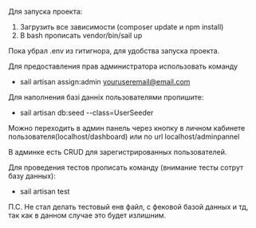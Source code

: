 Для запуска проекта:
1) Загрузить все зависимости (composer update и npm install)
2) В bash прописать vendor/bin/sail up

Пока убрал .env из гитигнора, для удобства запуска проекта. 

Для предоставления прав администратора использовать команду
- sail artisan assign:admin <youruseremail@email.com>

Для наполнения базі данніх пользователями пропишите:
  - sail artisan db:seed --class=UserSeeder

Можно переходить в админ панель через кнопку  в личном кабинете пользователя(localhost/dashboard) или по url localhost/adminpannel

В админке есть CRUD для зарегистрированных пользователей.

Для проведения тестов прописать команду (внимание тесты сотрут базу данных):
 - sail artisan test

П.С. Не стал делать тестовый енв файл, с фековой базой данных и тд, так как в данном случае это будет излишним.



